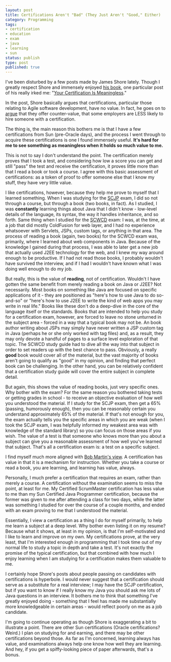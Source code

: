 ```yaml
---
layout: post
title: Certifications Aren't "Bad" (They Just Aren't "Good," Either)
category: Programming
tags:
- certification
- education
- exam
- java
- learning
- sun
status: publish
type: post
published: true
---
```


I've been disturbed by a few posts made by James Shore lately.  Though I greatly respect Shore and immensely enjoyed [his book](http://www.nomachetejuggling.com/2009/02/19/book-review-the-art-of-agile-development/), one particular post of his really irked me: "[Your Certification Is Meaningless](http://jamesshore.com/Blog/Your-Certification-is-Meaningless.html)."

In the post, Shore basically argues that certifications, particular those relating to Agile software development, have no value.  In fact, he goes on to [argue](http://jamesshore.com/Blog/Alternatives-to-Certifications.html) that they offer counter-value, that some employers are LESS likely to hire someone with a certification.

The thing is, the main reason this bothers me is that I have a few certifications from Sun (pre-Oracle days), and the process I went through to acquire these certifications is one I found immensely useful.  **It's hard for me to see something as meaningless when it holds so much value to me.**

This is not to say I don't understand the point.  The certification merely proves that I took a test, and considering how low a score you can get and still "pass" the test and receive the certification, it proves little more than that I read a book or took a course.  I agree with this basic assessment of certifications: as a token of proof to offer someone else that I know my stuff, they have very little value.

I like certifications, however, because they help me prove to myself that I learned something.  When I was studying for the [SCJP](http://in.sun.com/training/certification/java/scjp.xml) exam, I did so not through a course, but through a book (two books, in fact).  As I studied, I was **constantly** learning things about Java that I didn't know - low-level details of the language, its syntax, the way it handles inheritance, and so forth.  Same thing when I studied for the [SCWCD](http://in.sun.com/training/certification/java/scwcd.xml) exam: I was, at the time, at a job that did mostly ColdFusion for web layer, and I had no experience whatsoever with Servlets, JSPs, custom tags, or anything in that area.  The process of reading a book (again, two books) for the SCWCD exam was, primarily, where I learned about web components in Java.  Because of the knowledge I gained during that process, I was able to later get a new job that actually used J2EE technology for the web, and I knew my way around enough to be productive.  If I had not read those books, I probably wouldn't have survived the interview, and if I had I wouldn't have known what I was doing well enough to do my job.

But really, this is the value of **reading**, not of certification.  Wouldn't I have gotten the same benefit from merely reading a book on Java or J2EE?  Not necessarily.  Most books on something like Java are focused on specific applications of it - they are positioned as "here's how to use Java to do so-and-so" or "here's how to use J2EE to write the kind of web apps you may write in real life."  Books like these don't do a deep-dive in the core of the language itself or the standards.  Books that are intended to help you study for a certification exam, however, are forced to leave no stone unturned in the subject area - forced in a way that a typical book may not be.  An book author writing about JSPs may simply have never written a JSP custom tag in Java (perhaps he or she only worked with tag files) and, as a result, they may only devote a handful of pages to a surface level exploration of that topic.  The SCWCD study guide had to dive all the way into that subject in order to set readers up with the best chance to pass.  Obviously, a really **good** book would cover all of the material, but the vast majority of books aren't going to qualify as "good" in my opinion, and finding that perfect book can be challenging.  In the other hand, you can be relatively confident that a certification study guide will cover the entire subject in complete detail.

But again, this shows the value of reading books, just very specific ones.  Why bother with the exam?  For the same reason you bothered taking tests or getting grades in school - to receive an objective evaluation of how well you understood the material.  If I study for the SCJP exam, then get a 65% (passing, humorously enough), then you can be reasonably certain you understand approximately 65% of the material.  If that's not enough for you, the exam actually tells you the specific areas in which you are weak (when I took the SCJP exam, I was helpfully informed my weakest area was with knowledge of the standard library) so you can focus on those areas if you wish.  The value of a test is that someone who knows more than you about a subject can give you a reasonable assessment of how well you've learned that subject.  That's all a certification exam is: a test on a specific subject.

I find myself much more aligned with [Bob Martin's view](http://blog.objectmentor.com/articles/2010/04/27/certification-dont-waste-your-time).  A certification has value in that it is a mechanism for instruction.  Whether you take a course or read a book, you are learning, and learning has value, always.

Personally, I much prefer a certification that requires an exam, rather than merely a course.  A certification without the examination seems to miss the point, at least for me.  My Certified ScrumMaster certification has less value to me than my Sun Certified Java Programmer certification, because the former was given to me after attending a class for two days, while the latter was something I studied for over the course of a couple months, and ended with an exam proving to me that I understood the material.

Essentially, I view a certification as a thing I do for myself primarily, to help me learn a subject at a deep level.  Why bother even listing it on my resume?  Because what it shows, at least in my opinion, is that I'm self-motivated and I like to learn and improve on my own.  My certifications prove, at the very least, that I'm interested enough in programming that I took time out of my normal life to study a topic in depth and take a test.  It's not exactly the promise of the typical certification, but that combined with how much I enjoy learning when I am studying for a certification makes them valuable to me.

I certainly hope Shore's posts about people passing on candidates with certifications is hyperbole.  I would never suggest that a certification should serve as a substitute for a real interview; I may have the SCJP certification, but if you want to know if I really know my Java you should ask me lots of Java questions in an interview.  It bothers me to think that something I've greatly enjoyed doing - something that I feel has made me substantially more knowledgeable in certain areas - would reflect poorly on me as a job candidate.

I'm going to continue operating as though Shore is exaggerating a bit to illustrate a point.  There are other Sun certifications (Oracle certifications? Weird.) I plan on studying for and earning, and there may be other certifications beyond those.  As far as I'm concerned, learning always has value, and examinations always help one know how well they are learning.  And hey, if you get a spiffy-looking piece of paper afterwards, that's a bonus.

